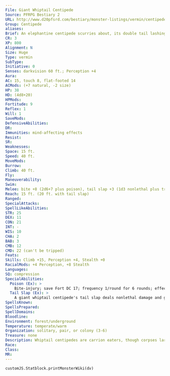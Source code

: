 ```yaml
---
File: Giant Whiptail Centipede
Source: PFRPG Bestiary 2
URL: http://www.d20pfsrd.com/bestiary/monster-listings/vermin/centipede/centipede-giant-whiptail
Group: Centipede
aliases: 
Brief: An elephantine centipede scurries about, its double tail lashing angrily behind it.
CR: 3
XP: 800
Alignment: N
Size: Huge
Type: vermin
SubType: 
Initiative: 0
Senses: darkvision 60 ft.; Perception +4
Aura: 
AC: 15, touch 8, flat-footed 14
ACMods: (+7 natural, -2 size)
HP: 38
HD: (4d8+20)
HPMods: 
Fortitude: 9
Reflex: 1
Will: 1
SaveMods: 
DefensiveAbilities: 
DR: 
Immunities: mind-affecting effects
Resist: 
SR: 
Weaknesses: 
Space: 15 ft.
Speed: 40 ft.
MoveMods: 
Burrow: 
Climb: 40 ft.
Fly: 
Maneuverability: 
Swim: 
Melee: bite +8 (2d6+7 plus poison), tail slap +3 (1d3 nonlethal plus trip)
Reach: 15 ft. (20 ft. with tail slap)
Ranged: 
SpecialAttacks: 
SpellLikeAbilities: 
STR: 25
DEX: 11
CON: 21
INT: -
WIS: 10
CHA: 2
BAB: 3
CMB: 12
CMD: 22 (can't be tripped)
Feats: 
Skills: Climb +15, Perception +4, Stealth +0
RacialMods: +4 Perception, +8 Stealth
Languages: 
SQ: compression
SpecialAbilities:
  Poison (Ex): >
    Bite-injury; save Fort DC 17; frequency 1/round for 6 rounds; effect 1d4 Dex; cure 1 save. The save DC is Constitution-based.
  Tail Slap (Ex): >
    A giant whiptail centipede's tail slap deals nonlethal damage and gains no bonus from its Strength score on damage dealt.
SpellsKnown: 
SpellsPrepared: 
SpellDomains: 
Bloodline: 
Environment: forest/underground
Temperature: temperate/warm
Organization: solitary, pair, or colony (3-6)
Treasure: none
Description: Whiptail centipedes are carrion eaters, though corpses large enough to satiate them are a rarity. Corpses of Huge or larger creatures left to rot often attract whiptail centipedes, who viciously defend their bounty against any who would intrude upon their lairs.
Race: 
Class: 
MR: 
---
```

```dataviewjs
customJS.Statblock.printMonsterWiki(dv)
```
